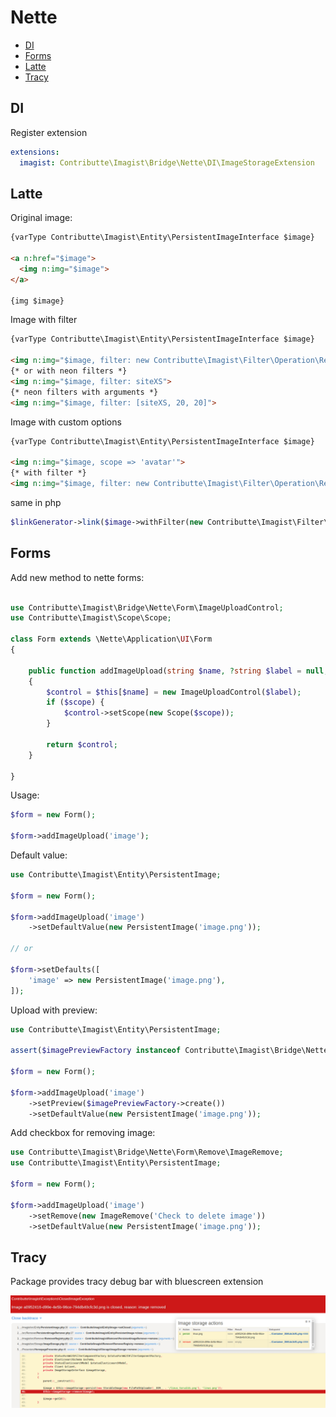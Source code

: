 # Nette

- [DI](#di)
- [Forms](#forms)
- [Latte](#latte)
- [Tracy](#tracy)

## DI
Register extension

```yaml
extensions:
  imagist: Contributte\Imagist\Bridge\Nette\DI\ImageStorageExtension
```

## Latte

Original image:
```html
{varType Contributte\Imagist\Entity\PersistentImageInterface $image}

<a n:href="$image">
  <img n:img="$image">
</a>

{img $image}
```

Image with filter
```html
{varType Contributte\Imagist\Entity\PersistentImageInterface $image}

<img n:img="$image, filter: new Contributte\Imagist\Filter\Operation\ResizeOperation(20, 20)">
{* or with neon filters *}
<img n:img="$image, filter: siteXS">
{* neon filters with arguments *}
<img n:img="$image, filter: [siteXS, 20, 20]">
```

Image with custom options
```html
{varType Contributte\Imagist\Entity\PersistentImageInterface $image}

<img n:img="$image, scope => 'avatar'">
{* with filter *}
<img n:img="$image, filter: new Contributte\Imagist\Filter\Operation\ResizeOperation(20, 20), scope => 'avatar'">
```

same in php

```php
$linkGenerator->link($image->withFilter(new Contributte\Imagist\Filter\Operation\ResizeOperation(20, 20)), ['scope' => 'avatar']);
```

## Forms

Add new method to nette forms:

```php

use Contributte\Imagist\Bridge\Nette\Form\ImageUploadControl;
use Contributte\Imagist\Scope\Scope;

class Form extends \Nette\Application\UI\Form
{

    public function addImageUpload(string $name, ?string $label = null, ?string $scope = null): ImageUploadControl
	{
		$control = $this[$name] = new ImageUploadControl($label);
		if ($scope) {
			$control->setScope(new Scope($scope));
		}

		return $control;
	}

}

```

Usage:
```php
$form = new Form();

$form->addImageUpload('image');
```

Default value:

```php
use Contributte\Imagist\Entity\PersistentImage;

$form = new Form();

$form->addImageUpload('image')
    ->setDefaultValue(new PersistentImage('image.png'));

// or

$form->setDefaults([
    'image' => new PersistentImage('image.png'),
]);
```

Upload with preview:

```php
use Contributte\Imagist\Entity\PersistentImage;

assert($imagePreviewFactory instanceof Contributte\Imagist\Bridge\Nette\Form\Preview\ImagePreviewFactoryInterface); // inject

$form = new Form();

$form->addImageUpload('image')
    ->setPreview($imagePreviewFactory->create())
    ->setDefaultValue(new PersistentImage('image.png'));
```

Add checkbox for removing image:

```php
use Contributte\Imagist\Bridge\Nette\Form\Remove\ImageRemove;
use Contributte\Imagist\Entity\PersistentImage;

$form = new Form();

$form->addImageUpload('image')
    ->setRemove(new ImageRemove('Check to delete image'))
    ->setDefaultValue(new PersistentImage('image.png'));
```

## Tracy

Package provides tracy debug bar with bluescreen extension

![tracy](https://raw.githubusercontent.com/contributte/imagist/master/.docs/img/tracy.png)
